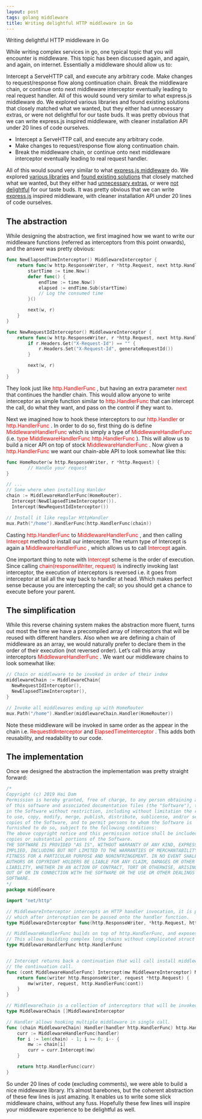 ```yaml
---
layout: post
tags: golang middleware
title: Writing delightful HTTP middleware in Go
---
```

Writing delightful HTTP middleware in Go

While writing complex services in go, one typical topic that you will encounter is middleware. This topic has been discussed again, and again, and again, on internet. Essentially a middleware should allow us to:

Intercept a ServeHTTP call, and execute any arbitrary code.
Make changes to request/response flow along continuation chain.
Break the middleware chain, or continue onto next middleware interceptor eventually leading to real request handler.
All of this would sound very similar to what express.js middleware do. We explored  various libraries and found existing solutions that closely matched what we wanted, but they either had unnecessary extras, or were not delightful for our taste buds. It was pretty obvious that we can write express.js inspired middleware, with cleaner installation API under 20 lines of code ourselves.

* Intercept a ServeHTTP call, and execute any arbitrary code.
* Make changes to request/response flow along continuation chain.
* Break the middleware chain, or continue onto next middleware interceptor eventually leading to real request handler.

All of this would sound very similar to what [express.js middleware](https://expressjs.com/en/guide/using-middleware.html) do. We explored  [various libraries](!https://lmgtfy.com/?q=golang+middleware+library) and [found existing solutions](https://github.com/urfave/negroni#handlers) that closely matched what we wanted, but they either had [unnecessary extras](https://github.com/urfave/negroni#bundled-middleware), or were [not delightful](https://github.com/go-midway/midway#basic-design) for our taste buds. It was pretty obvious that we can write [express.js](https://expressjs.com/en/guide/using-middleware.html#middleware.router) inspired middleware, with cleaner installation API under 20 lines of code ourselves.

## The abstraction

While designing the abstraction, we first imagined how we want to write our middleware functions (referred as interceptors from this point onwards), and the answer was pretty obvious:

```go
func NewElapsedTimeInterceptor() MiddlewareInterceptor {
    return func(w http.ResponseWriter, r *http.Request, next http.HandlerFunc) {
        startTime := time.Now()
        defer func() {
            endTime := time.Now()
            elapsed := endTime.Sub(startTime)
            // Log the consumed time
        }()

        next(w, r)
    }
}

func NewRequestIdInterceptor() MiddlewareInterceptor {
    return func(w http.ResponseWriter, r *http.Request, next http.HandlerFunc) {
        if r.Headers.Get("X-Request-Id") == "" {
            r.Headers.Set("X-Request-Id", generateRequestId())
        }

        next(w, r)
    }
}
```

They look just like <span style="color:red"> http.HandlerFunc </span>, but having an extra parameter <span style="color:red"> next </span> that continues the handler chain. This would allow anyone to write interceptor as simple function similar to <span style="color:red"> http.HandlerFunc </span> that can intercept the call, do what they want, and pass on the control if they want to.

Next we imagined how to hook these interceptors to our <span style="color:red"> http.Handler </span> or <span style="color:red"> http.HandlerFunc </span>. In order to do so, first thing do is define <span style="color:red"> MiddlewareHandlerFunc </span>  which is simply a type of <span style="color:red"> MiddlewareHandlerFunc </span> (i.e. <span style="color:red"> type MiddlewareHandlerFunc http.HandlerFunc </span> ). This will allow us to build a nicer API on top of stock <span style="color:red"> MiddlewareHandlerFunc </span>. Now given a <span style="color:red"> http.HandlerFunc </span> we want our chain-able API to look somewhat like this:

```go
func HomeRouter(w http.ResponseWriter, r *http.Request) {
		// Handle your request
}

// ...
// Some where when installing Hanlder
chain := MiddlewareHandlerFunc(HomeRouter).
  Intercept(NewElapsedTimeInterceptor()).
  Intercept(NewRequestIdInterceptor())

// Install it like regular HttpHandler
mux.Path("/home").HandlerFunc(http.HandlerFunc(chain))
```

Casting <span style="color:red"> http.HandlerFunc </span> to <span style="color:red"> MiddlewareHandlerFunc </span>, and then calling <span style="color:red"> Intercept </span> method to install our interceptor. The return type of Intercept is again a <span style="color:red"> MiddlewareHandlerFunc </span>, which allows us to call <span style="color:red"> Intercept </span> again.

One important thing to note with <span style="color:red"> Intercept </span> scheme is the order of execution. Since calling <span style="color:red"> chain(responseWriter, request) </span> is indirectly invoking last interceptor, the execution of interceptors is reversed i.e. it goes from interceptor at tail all the way back to handler at head. Which makes perfect sense because you are intercepting the call; so you should get a chance to execute before your parent.

## The simplification

While this reverse chaining system makes the abstraction more fluent, turns out most the time we have a precompiled array of interceptors that will be reused with different handlers. Also when we are defining a chain of middleware as an array, we would naturally prefer to declare them in the order of their execution (not reversed order). Let’s call this array interceptors <span style="color:red"> MiddlewareHandlerFunc </span>. We want our middleware chains to look somewhat like:

```go
// Chain or middleware to be invoked in order of their index
middlewareChain := MiddlewareChain{
  NewRequestIdInterceptor(),
  NewElapsedTimeInterceptor(),
}

// Invoke all middlewares ending up with HomeRouter
mux.Path("/home").Handler(middlewareChain.Handler(HomeRouter))
```

Note these middleware will be invoked in same order as the appear in the chain i.e. <span style="color:red"> RequestIdInterceptor </span> and <span style="color:red"> ElapsedTimeInterceptor </span>. This adds both reusability, and readability to our code.

## The implementation

Once we designed the abstraction the implementation was pretty straight forward:

```go
/*
Copyright (c) 2019 Hai Dam
Permission is hereby granted, free of charge, to any person obtaining a copy
of this software and associated documentation files (the "Software"), to deal
in the Software without restriction, including without limitation the rights
to use, copy, modify, merge, publish, distribute, sublicense, and/or sell
copies of the Software, and to permit persons to whom the Software is
furnished to do so, subject to the following conditions:
The above copyright notice and this permission notice shall be included in all
copies or substantial portions of the Software.
THE SOFTWARE IS PROVIDED "AS IS", WITHOUT WARRANTY OF ANY KIND, EXPRESS OR
IMPLIED, INCLUDING BUT NOT LIMITED TO THE WARRANTIES OF MERCHANTABILITY,
FITNESS FOR A PARTICULAR PURPOSE AND NONINFRINGEMENT. IN NO EVENT SHALL THE
AUTHORS OR COPYRIGHT HOLDERS BE LIABLE FOR ANY CLAIM, DAMAGES OR OTHER
LIABILITY, WHETHER IN AN ACTION OF CONTRACT, TORT OR OTHERWISE, ARISING FROM,
OUT OF OR IN CONNECTION WITH THE SOFTWARE OR THE USE OR OTHER DEALINGS IN THE
SOFTWARE.
*/
package middleware

import "net/http"

// MiddlewareInterceptor intercepts an HTTP handler invocation, it is passed both response writer and request
// which after interception can be passed onto the handler function.
type MiddlewareInterceptor func(http.ResponseWriter, *http.Request, http.HandlerFunc)

// MiddlewareHandlerFunc builds on top of http.HandlerFunc, and exposes API to intercept with MiddlewareInterceptor.
// This allows building complex long chains without complicated struct manipulation
type MiddlewareHandlerFunc http.HandlerFunc


// Intercept returns back a continuation that will call install middleware to intercept
// the continuation call.
func (cont MiddlewareHandlerFunc) Intercept(mw MiddlewareInterceptor) MiddlewareHandlerFunc {
	return func(writer http.ResponseWriter, request *http.Request) {
		mw(writer, request, http.HandlerFunc(cont))
	}
}

// MiddlewareChain is a collection of interceptors that will be invoked in there index order
type MiddlewareChain []MiddlewareInterceptor

// Handler allows hooking multiple middleware in single call.
func (chain MiddlewareChain) Handler(handler http.HandlerFunc) http.Handler {
	curr := MiddlewareHandlerFunc(handler)
	for i := len(chain) - 1; i >= 0; i-- {
		mw := chain[i]
		curr = curr.Intercept(mw)
	}

	return http.HandlerFunc(curr)
}
```

So under 20 lines of code (excluding comments), we were able to build a nice middleware library. It’s almost barebones, but the coherent abstraction of these few lines is just amazing. It enables us to write some slick middleware chains, without any fuss. Hopefully these few lines will inspire your middleware experience to be delightful as well.



